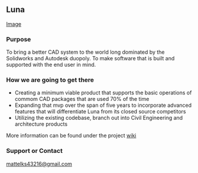 ## Luna

[Image](www.githuub.com/mattie20/luna/docs/logo.png)

### Purpose

To bring a better CAD system to the world long dominated by the Solidworks and Autodesk duopoly. To make software that is built and supported with the end user in mind.

### How we are going to get there

- Creating a minimum viable product that supports the basic operations of commom CAD packages that are used 70% of the time
- Expanding that mvp over the span of five years to incorporate advanced features that will differentiate Luna from its closed source competitors
- Utilizing the existing codebase, branch out into Civil Engineering and architecture products

More information can be found under the project [wiki](www.githuub.com/mattie20/luna/wiki)



### Support or Contact

mattelks43216@gmail.com
